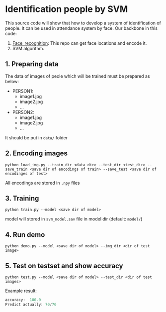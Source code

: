 # Identification people by SVM
This source code will show that how to develop a system of identification of people. It can be used in attendance system by face.
Our backbone in this code:
1. [Face_recognition](https://github.com/ageitgey/face_recognition): This repo can get face locations and encode it.
2. SVM algorithm.

## 1. Preparing data
The data of images of peole which will be trained must be prepared as below:

- PERSON1:
  + image1.jpg
  + image2.jpg
  + ...
- PERSON2:
  + image1.jpg
  + image2.jpg
  + ...

It should be put in `data/` folder

## 2. Encoding images

`
python load_img.py --train_dir <data dir> --test_dir <test_dir> --save_train <save dir of encodings of train> --save_test <save dir of encodinges of test>
`


All encodings are stored in `.npy` files

## 3. Training

`
python train.py --model <save dir of model>
`

model will stored in `svm_model.sav` file in model dir (default: `model/`)

## 4. Run demo

`
python demo.py --model <save dir of model> --img_dir <dir of test image>
`

## 5. Test on testset and show accuracy

`
python test.py --model <save dir of model> --test_dir <dir of test images>
`


Example result:

```python
accuracy:  100.0
Predict actually: 70/70
```

